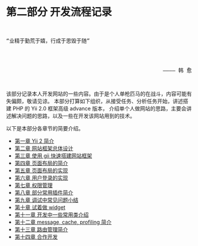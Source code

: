 # 第二部分 开发流程记录

<pre>
<p>
“业精于勤荒于嬉，行成于思毁于随”
</p>
<p style="text-align: right;">
———— 韩 愈
</p>
</pre>

该部分记录本人开发网站的一些内容。由于是个人单枪匹马的在战斗，内容可能有失偏颇，敬请见谅。
本部分打算如下组织，从接受任务、分析任务开始，讲述搭建 PHP 的 Yii 2.0 框架高级 advance 版本，
介绍单个人做网站的思路，主要会讲述解决问题的思路，以及一些在开发该网站用到的技术。

以下是本部分各章节的简要介绍。

+ [第一章 Yii 2 简介](./ch-2-01.md)
+ [第二章 网站框架总体设计](./ch-2-02.md)
+ [第三章 使用 gii 快速搭建网站框架](./ch-2-03.md)
+ [第四章 页面布局的简介](./ch-2-04.md)
+ [第五章 页面布局的实现](./ch-2-05.md)
+ [第六章 用户登录的实现](./ch-2-06.md)
+ [第七章 权限管理](./ch-2-07.md)
+ [第八章 部分常用插件简介](./ch-2-08.md)
+ [第九章 调试中常见问题小结](./ch-2-09.md)
+ [第十章 试着做 widget](./ch-2-10.md)
+ [第十一章 开发中一些常用类介绍](./ch-2-11.md)
+ [第十二章 message, cache, profiling 简介](./ch-2-12.md)
+ [第十三章 路由管理简介](./ch-2-13.md)
+ [第十四章 合作开发](./ch-2-14.md)

